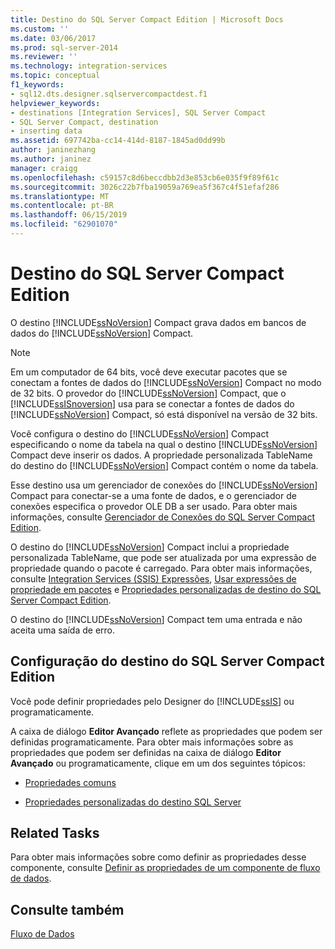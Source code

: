 ```yaml
---
title: Destino do SQL Server Compact Edition | Microsoft Docs
ms.custom: ''
ms.date: 03/06/2017
ms.prod: sql-server-2014
ms.reviewer: ''
ms.technology: integration-services
ms.topic: conceptual
f1_keywords:
- sql12.dts.designer.sqlservercompactdest.f1
helpviewer_keywords:
- destinations [Integration Services], SQL Server Compact
- SQL Server Compact, destination
- inserting data
ms.assetid: 697742ba-cc14-414d-8187-1845ad0dd99b
author: janinezhang
ms.author: janinez
manager: craigg
ms.openlocfilehash: c59157c8d6beccdbb2d3e853cb6e035f9f89f61c
ms.sourcegitcommit: 3026c22b7fba19059a769ea5f367c4f51efaf286
ms.translationtype: MT
ms.contentlocale: pt-BR
ms.lasthandoff: 06/15/2019
ms.locfileid: "62901070"
---
```

# <a name="sql-server-compact-edition-destination"></a>Destino do SQL Server Compact Edition
  O destino [!INCLUDE[ssNoVersion](../../includes/ssnoversion-md.md)] Compact grava dados em bancos de dados do [!INCLUDE[ssNoVersion](../../includes/ssnoversion-md.md)] Compact.  
  
> [!NOTE]  
>  Em um computador de 64 bits, você deve executar pacotes que se conectam a fontes de dados do [!INCLUDE[ssNoVersion](../../includes/ssnoversion-md.md)] Compact no modo de 32 bits. O provedor do [!INCLUDE[ssNoVersion](../../includes/ssnoversion-md.md)] Compact, que o [!INCLUDE[ssISnoversion](../../includes/ssisnoversion-md.md)] usa para se conectar a fontes de dados do [!INCLUDE[ssNoVersion](../../includes/ssnoversion-md.md)] Compact, só está disponível na versão de 32 bits.  
  
 Você configura o destino do [!INCLUDE[ssNoVersion](../../includes/ssnoversion-md.md)] Compact especificando o nome da tabela na qual o destino [!INCLUDE[ssNoVersion](../../includes/ssnoversion-md.md)] Compact deve inserir os dados. A propriedade personalizada TableName do destino do [!INCLUDE[ssNoVersion](../../includes/ssnoversion-md.md)] Compact contém o nome da tabela.  
  
 Esse destino usa um gerenciador de conexões do [!INCLUDE[ssNoVersion](../../includes/ssnoversion-md.md)] Compact para conectar-se a uma fonte de dados, e o gerenciador de conexões especifica o provedor OLE DB a ser usado. Para obter mais informações, consulte [Gerenciador de Conexões do SQL Server Compact Edition](../connection-manager/sql-server-compact-edition-connection-manager.md).  
  
 O destino do [!INCLUDE[ssNoVersion](../../includes/ssnoversion-md.md)] Compact inclui a propriedade personalizada TableName, que pode ser atualizada por uma expressão de propriedade quando o pacote é carregado. Para obter mais informações, consulte [Integration Services &#40;SSIS&#41; Expressões](../expressions/integration-services-ssis-expressions.md), [Usar expressões de propriedade em pacotes](../expressions/use-property-expressions-in-packages.md) e [Propriedades personalizadas de destino do SQL Server Compact Edition](sql-server-compact-edition-destination-custom-properties.md).  
  
 O destino do [!INCLUDE[ssNoVersion](../../includes/ssnoversion-md.md)] Compact tem uma entrada e não aceita uma saída de erro.  
  
## <a name="configuration-of-the-sql-server-compact-edition-destination"></a>Configuração do destino do SQL Server Compact Edition  
 Você pode definir propriedades pelo Designer do [!INCLUDE[ssIS](../../includes/ssis-md.md)] ou programaticamente.  
  
 A caixa de diálogo **Editor Avançado** reflete as propriedades que podem ser definidas programaticamente. Para obter mais informações sobre as propriedades que podem ser definidas na caixa de diálogo **Editor Avançado** ou programaticamente, clique em um dos seguintes tópicos:  
  
-   [Propriedades comuns](../common-properties.md)  
  
-   [Propriedades personalizadas do destino SQL Server](sql-server-destination-custom-properties.md)  
  
## <a name="related-tasks"></a>Related Tasks  
 Para obter mais informações sobre como definir as propriedades desse componente, consulte [Definir as propriedades de um componente de fluxo de dados](set-the-properties-of-a-data-flow-component.md).  
  
## <a name="see-also"></a>Consulte também  
 [Fluxo de Dados](data-flow.md)  
  
  
